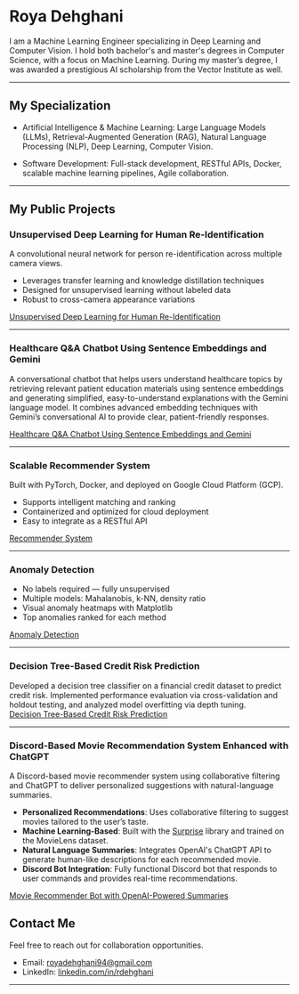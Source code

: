 # Roya Dehghani

I am a Machine Learning Engineer specializing in Deep Learning and Computer Vision. I hold both bachelor's and master's degrees in Computer Science, with a focus on Machine Learning. During my master’s degree, I was awarded a prestigious AI scholarship from the Vector Institute as well.

---

## My Specialization

- Artificial Intelligence & Machine Learning: Large Language Models (LLMs), Retrieval-Augmented Generation (RAG), Natural Language Processing (NLP), Deep Learning, Computer Vision.

- Software Development: Full-stack development, RESTful APIs, Docker, scalable machine learning pipelines, Agile collaboration.

---

## My Public Projects


### Unsupervised Deep Learning for Human Re-Identification

A convolutional neural network for person re-identification across multiple camera views.  
- Leverages transfer learning and knowledge distillation techniques  
- Designed for unsupervised learning without labeled data  
- Robust to cross-camera appearance variations
  
[Unsupervised Deep Learning for Human Re-Identification](https://github.com/royadeh/Unsupervised-Deep-Learning-Human-Re_Identification)

---

### Healthcare Q&A Chatbot Using Sentence Embeddings and Gemini

A conversational chatbot that helps users understand healthcare topics by retrieving relevant patient education materials using sentence embeddings and generating simplified, easy-to-understand explanations with the Gemini language model. It combines advanced embedding techniques with Gemini’s conversational AI to provide clear, patient-friendly responses.

[Healthcare Q&A Chatbot Using Sentence Embeddings and Gemini](https://github.com/royadeh/Healthcare-Q-A-Chatbot-Using-Sentence-Embeddings-and-Gemini/tree/main)

---

### Scalable Recommender System

Built with PyTorch, Docker, and deployed on Google Cloud Platform (GCP).  
- Supports intelligent matching and ranking  
- Containerized and optimized for cloud deployment  
- Easy to integrate as a RESTful API
  
[Recommender System](https://github.com/royadeh/API-GCP-RecomSystem)

---

### Anomaly Detection 

- No labels required — fully unsupervised  
- Multiple models: Mahalanobis, k-NN, density ratio  
- Visual anomaly heatmaps with Matplotlib  
- Top anomalies ranked for each method
  
 [Anomaly Detection](https://github.com/royadeh/Data-Science/blob/main/AnamolyDetection.ipynb)

---

### Decision Tree-Based Credit Risk Prediction

Developed a decision tree classifier on a financial credit dataset to predict credit risk. Implemented performance evaluation via cross-validation and holdout testing, and analyzed model overfitting via depth tuning.  
[Decision Tree-Based Credit Risk Prediction](https://github.com/royadeh/Data-Science/blob/main/Decision%20Tree-Based%20Credit%20Risk%20Prediction.ipynb)

---

### Discord-Based Movie Recommendation System Enhanced with ChatGPT

A Discord-based movie recommender system using collaborative filtering and ChatGPT to deliver personalized suggestions with natural-language summaries.

- **Personalized Recommendations**: Uses collaborative filtering to suggest movies tailored to the user’s taste.
- **Machine Learning-Based**: Built with the [Surprise](http://surpriselib.com/) library and trained on the MovieLens dataset.
- **Natural Language Summaries**: Integrates OpenAI's ChatGPT API to generate human-like descriptions for each recommended movie.
- **Discord Bot Integration**: Fully functional Discord bot that responds to user commands and provides real-time recommendations.

[Movie Recommender Bot with OpenAI-Powered Summaries](https://github.com/royadeh/Smart-Movie-Recommender-System-with-Natural-Language-Descriptions)
## Contact Me

Feel free to reach out for collaboration opportunities.   
- Email: royadehghani94@gmail.com  
- LinkedIn: [linkedin.com/in/rdehghani](https://linkedin.com/in/rdehghani)



---
